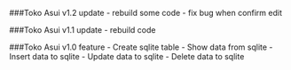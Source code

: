 ###Toko Asui v1.2 update
    - rebuild some code
    - fix bug when confirm edit

###Toko Asui v1.1 update
    - rebuild code

###Toko Asui v1.0 feature
    - Create sqlite table
    - Show data from sqlite
    - Insert data to sqlite
    - Update data to sqlite
    - Delete data to sqlite
